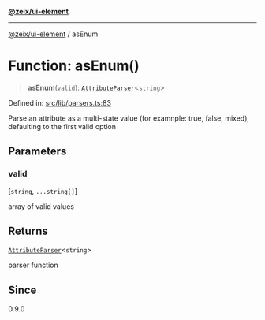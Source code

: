 [**@zeix/ui-element**](../README.md)

***

[@zeix/ui-element](../globals.md) / asEnum

# Function: asEnum()

> **asEnum**(`valid`): [`AttributeParser`](../type-aliases/AttributeParser.md)\<`string`\>

Defined in: [src/lib/parsers.ts:83](https://github.com/zeixcom/ui-element/blob/09c98ef25d6964a68bdac33e61f389dd027c5b92/src/lib/parsers.ts#L83)

Parse an attribute as a multi-state value (for examnple: true, false, mixed), defaulting to the first valid option

## Parameters

### valid

\[`string`, `...string[]`\]

array of valid values

## Returns

[`AttributeParser`](../type-aliases/AttributeParser.md)\<`string`\>

parser function

## Since

0.9.0

